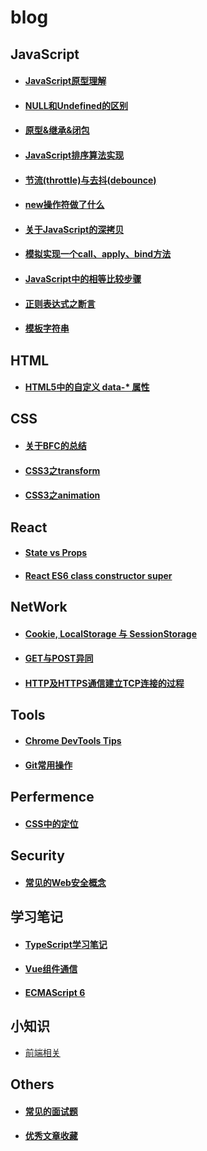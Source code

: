 # blog

## JavaScript
+ #### [JavaScript原型理解](https://github.com/LiuL0703/blog/blob/master/JavaScript/原型.md)
+ #### [NULL和Undefined的区别](https://github.com/LiuL0703/blog/issues/4)
+ #### [原型&继承&闭包](https://github.com/LiuL0703/blog/issues/9)
+ #### [JavaScript排序算法实现](https://github.com/LiuL0703/blog/issues/10)
+ #### [节流(throttle)与去抖(debounce)](https://github.com/LiuL0703/blog/issues/11)
+ #### [new操作符做了什么](https://github.com/LiuL0703/blog/issues/17)
+ #### [关于JavaScript的深拷贝](https://github.com/LiuL0703/blog/issues/19)
+ #### [模拟实现一个call、apply、bind方法](https://github.com/LiuL0703/blog/issues/21)
+ #### [JavaScript中的相等比较步骤](https://github.com/LiuL0703/blog/issues/26)
+ #### [正则表达式之断言](https://github.com/LiuL0703/blog/issues/28)
+ #### [模板字符串](https://liul0703.github.io/2017/02/03/Template-Literals/)


## HTML
+ #### [HTML5中的自定义 data-* 属性](https://github.com/LiuL0703/blog/issues/5)

## CSS
+ #### [关于BFC的总结](https://liul0703.github.io/2017/03/20/%E5%85%B3%E4%BA%8EBFC%E7%9A%84%E6%80%BB%E7%BB%93/)
+ #### [CSS3之transform](https://liul0703.github.io/2017/02/28/CSS3与3D轮转(一)/)
+ #### [CSS3之animation](https://liul0703.github.io/2017/03/01/CSS3与3D轮转(二)/)

## React
+ #### [State vs Props](https://github.com/LiuL0703/blog/issues/6)
+ #### [React ES6 class constructor super](https://github.com/LiuL0703/blog/issues/8)


## NetWork
+ #### [Cookie, LocalStorage 与 SessionStorage](https://github.com/LiuL0703/blog/issues/7)
+ #### [GET与POST异同](https://github.com/LiuL0703/blog/issues/13)
+ #### [HTTP及HTTPS通信建立TCP连接的过程](https://github.com/LiuL0703/blog/issues/23)


## Tools
+ #### [Chrome DevTools Tips](https://github.com/LiuL0703/blog/blob/master/JavaScript/DevTools.md)
+ #### [Git常用操作](https://github.com/LiuL0703/blog/issues/20)

## Perfermence
+ #### [CSS中的定位](https://github.com/LiuL0703/blog/issues/22)

## Security
+ #### [常见的Web安全概念](https://github.com/LiuL0703/blog/issues/27)

## 学习笔记
+ #### [TypeScript学习笔记](https://github.com/LiuL0703/blog/blob/master/JavaScript/TypeScript学习笔记.md)
+ #### [Vue组件通信](https://github.com/LiuL0703/blog/blob/master/JavaScript/Vue学习笔记.md)
+ #### [ECMAScript 6](https://github.com/LiuL0703/blog/issues/14)

## 小知识
+ [前端相关](https://github.com/LiuL0703/blog/issues/16)

## Others
+ #### [常见的面试题](https://github.com/LiuL0703/blog/issues/24)
+ #### [优秀文章收藏](https://github.com/LiuL0703/blog/issues/18)